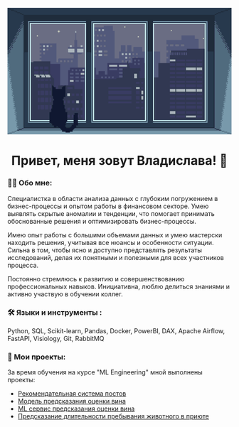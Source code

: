 <div align="center">
  
![Header](https://github.com/Slavushkoy/Slavushkoy/blob/main/tumblr.gif)

# Привет, меня зовут Владислава! 👋

</div>

### :man_technologist: Обо мне:

Специалистка в области анализа данных с глубоким погружением в бизнес-процессы и опытом работы в финансовом секторе. Умею выявлять скрытые аномалии и тенденции, что помогает принимать обоснованные решения и оптимизировать бизнес-процессы.

Имею опыт работы с большими объемами данных и умею мастерски находить решения, учитывая все нюансы и особенности ситуации. Сильна в том, чтобы ясно и доступно представлять результаты исследований, делая их понятными и полезными для всех участников процесса.

Постоянно стремлюсь к развитию и совершенствованию профессиональных навыков. Инициативна, люблю делиться знаниями и активно участвую в обучении коллег.

### :hammer_and_wrench: Языки и инструменты :

Python, SQL, Scikit-learn, Pandas, Docker, PowerBI, DAX, Apache Airflow, FastAPI, Visiology, Git, RabbitMQ 

### :book: Мои проекты:

За время обучения на курсе "ML Engineering" мной выполнены проекты:
- [Рекомендательная система постов](https://github.com/Slavushkoy/recommend_post)
- [Модель предсказания оценки вина](https://github.com/Slavushkoy/wine_quality_mlops)
- [ML cервис предсказания оценки вина](https://github.com/Slavushkoy/wine_quality_ml_service)
- [Предсказание длительности пребывания животного в приюте](https://github.com/Slavushkoy/MFDP)

